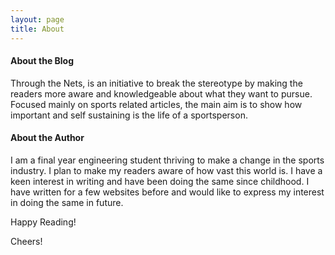 ```yaml
---
layout: page
title: About
---
```

#### About the Blog

Through the Nets, is an initiative to break the stereotype by making the readers more aware and knowledgeable about what they want to pursue. Focused mainly on sports related articles, the main aim is to show how important and self sustaining is the life of a sportsperson.

#### About the Author

I am a final year engineering student thriving to make a change in the sports industry. I plan to make my readers aware of how vast this world is. I have a keen interest in writing and have been doing the same since childhood. I have written for a few websites before and would like to express my interest in doing the same in future.

Happy Reading!

Cheers!
